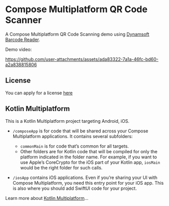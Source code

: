 # Compose Multiplatform QR Code Scanner

A Compose Multiplatform QR Code Scanning demo using [Dynamsoft Barcode Reader](https://www.dynamsoft.com/barcode-reader/overview/).

Demo video:

https://github.com/user-attachments/assets/ada83322-7a1a-46fc-bd60-a2a838815806

## License

You can apply for a license [here](https://www.dynamsoft.com/customer/license/trialLicense/?product=dcv&package=cross-platform)

## Kotlin Multiplatform

This is a Kotlin Multiplatform project targeting Android, iOS.

* `/composeApp` is for code that will be shared across your Compose Multiplatform applications.
  It contains several subfolders:
  - `commonMain` is for code that’s common for all targets.
  - Other folders are for Kotlin code that will be compiled for only the platform indicated in the folder name.
    For example, if you want to use Apple’s CoreCrypto for the iOS part of your Kotlin app,
    `iosMain` would be the right folder for such calls.

* `/iosApp` contains iOS applications. Even if you’re sharing your UI with Compose Multiplatform, 
  you need this entry point for your iOS app. This is also where you should add SwiftUI code for your project.


Learn more about [Kotlin Multiplatform](https://www.jetbrains.com/help/kotlin-multiplatform-dev/get-started.html)…
